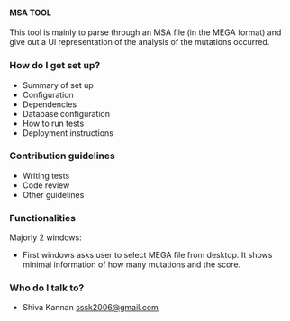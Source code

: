#### MSA TOOL #####
This tool is mainly to parse through an MSA file (in the MEGA format) and give out a UI representation of the analysis of the mutations occurred.

### How do I get set up? ###

* Summary of set up
* Configuration
* Dependencies
* Database configuration
* How to run tests
* Deployment instructions

### Contribution guidelines ###

* Writing tests
* Code review
* Other guidelines


### Functionalities ###

Majorly 2 windows:

* First windows asks user to select MEGA file from desktop. It shows minimal information of how many mutations and the score.


### Who do I talk to? ###

* Shiva Kannan <sssk2006@gmail.com>
